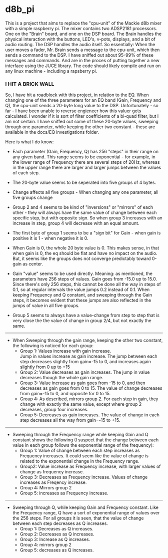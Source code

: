 # d8b_pi
This is a project that aims to replace the "cpu-unit" of the Mackie d8b mixer with a simple raspberry pi.
The mixer contains two ADSP2181 processors. One on the "Brain" board, and one on the DSP board.
The Brain handles the physical interaction with the buttons, LED's, v-pots, displays, and a bit of audio routing.
The DSP handles the audio itself.
So essentially: When the user moves a fader, Mr. Brain sends a message to the cpu-unit, which then sends a command to the DSP.
I have sniffed out about 95-99% of these messages and commands. And are in the proces of putting together a new interface using the JUCE library. The code should likely compile and run on any linux machine - including a rapsberry pi.

### I HIT A BRICK WALL

So, I have hit a roadblock with this project, in relation to the EQ.
When changing one of the three parameters for an EQ band (Gain, Frequency and Q), the cpu-unit sends a 20-byte long value to the DSP. Unfortunately - so far - I have been unable to reverse engieneer how this valuer gets calculated. I wonder if it is sort of filter coefficients of a bi-quad filter, but I am not certain.
I have sniffed out some of these 20-byte values, sweeping through one parameter, while keeping the other two constant - these are available in the docs/EQ investigations folder.

Here is what I do know:



* Each parameter (Gain, Frequency, Q) has 256 "steps" in their range on any given band. This range seems to be exponential - for example, in the lower range of Frequency there are several steps of 20Hz, whereas in the upper range there are larger and larger jumps between the values of each step.

* The 20-byte value seems to be seperated into five groups of 4 bytes.

* Change affects all five groups - When changing any one parameter, all five groups change
* Group 2 and 4 seems to be kind of "inversions" or "mirrors" of each other - they will always have the same value of change between each specific step, but with opposite sign. So when group 3 increases with an increase in step, group 4 will decrease with an equal amount.
* The first byte of group 1 seems to be a "sign bit" for Gain - when gain is positive it is 1 - when negative it is 0.
* When Gain is 0, the whole 20 byte value is 0. This makes sense, in that when gain is 0, the eq should be flat and have no impact on the audio. But, it seems like the groups does not converge predictably toward 0-gain as center.
* Gain "value" seems to be used directly. Meaning: as mentioned, the parameters have 256 steps of values. Gain goes from -15.0 up to 15.0. Since there's only 256 steps, this cannot be done all the way in steps of 0.1, so at regular intervals the value jumps 0.2 instead of 0.1.
When keeping Frequency and Q constant, and sweeping through the Gain steps, it becomes evident that these jumps are also reflected in the jumps of value in all five groups.
* Group 5 seems to always have a value-change from step to step that is very close the the value of change in group 2/4, but not exactly the same.
---
* When Sweeping through the gain range, keeping the other two constant, the following is noticed for each group:
    - Group 1:
    Values increase with gain increase.    
Jump in values increase as gain increase. The jump between each step decreases slightly from gain=-15 to 0, and increases again slightly from 0 up to +15
    - Group 2:
    Value decreases as gain increases.
    The jump in value decreases though the whole gain range.
    - Group 3:
    Value increase as gain goes from -15 to 0, and then decreases as gain goes from 0 to 15.
    The value of change decreases from gain=-15 to 0, and opposite for 0 to 15.
    - Group 4:
    As described, mirrors group 2. For each step in gain, they change with exactly the same value, except where group 2 decreases, group four increases.
    - Group 5:
    Decreases as gain increases.
    The value of change in each step decreases all the way from gain=-15 to +15.
---
* Sweeping through the Frequency range while keeping Gain and Q constant shows the following (I suspect that the change between each value in each group follows the exponential range of the frequency):
    - Group 1:
    Value of change between each step increases as Frequency increases. It could seem like the value of change is related to the exponential change in the Frequency range.
    - Group2:
    Value increase as Frequency increase, with larger values of change as frequency increase.
    - Group 3: 
    Decreases as Frequency increase.
    Values of change increases as Freqency increase.
    - Group 4: 
    Mirrors group 2
    - Group 5: increases as Frequency increase.
---
* Sweeping through Q, while keeping Gain and Frequency constant. Like the Frequency range, Q have a sort of exponential range of values over the 256 steps.
For all groups it is seen, that the value of change between each step decreases as Q increases.
    - Group 1:
    Decreases as Q increases.
    - Group 2:
    Decreases as Q increases.
    - Group 3:
    Increase as Q increases.
    - Group 4: 
    mirrors group 2
    - Group 5: 
    decreases as Q increases.
    

